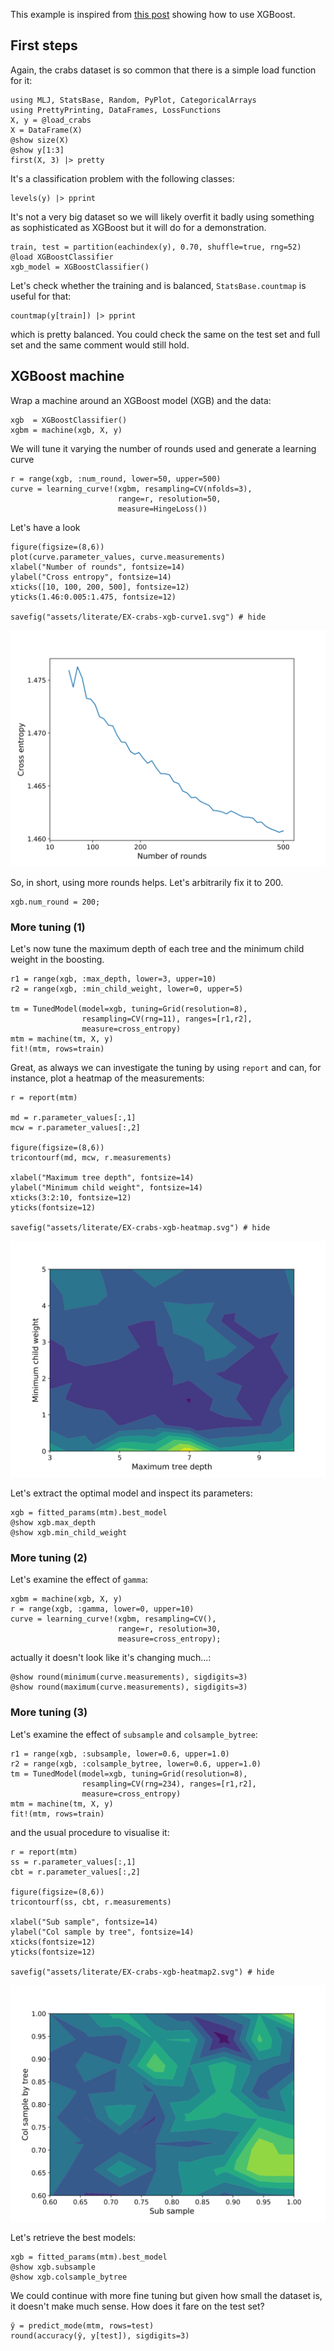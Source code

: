 <!--This file was generated, do not modify it.-->
This example is inspired from [this post](https://www.analyticsvidhya.com/blog/2016/03/complete-guide-parameter-tuning-xgboost-with-codes-python/) showing how to use XGBoost.

## First steps

Again, the crabs dataset is so common that there is a  simple load function for it:

```julia:ex1
using MLJ, StatsBase, Random, PyPlot, CategoricalArrays
using PrettyPrinting, DataFrames, LossFunctions
X, y = @load_crabs
X = DataFrame(X)
@show size(X)
@show y[1:3]
first(X, 3) |> pretty
```

It's a classification problem with the following classes:

```julia:ex2
levels(y) |> pprint
```

It's not a very big dataset so we will likely overfit it badly using something as sophisticated as XGBoost but it will do for a demonstration.

```julia:ex3
train, test = partition(eachindex(y), 0.70, shuffle=true, rng=52)
@load XGBoostClassifier
xgb_model = XGBoostClassifier()
```

Let's check whether the training and  is balanced, `StatsBase.countmap` is useful for that:

```julia:ex4
countmap(y[train]) |> pprint
```

which is pretty balanced. You could check the same on the test set and full set and the same comment would still hold.

## XGBoost machine

Wrap a machine around an XGBoost model (XGB) and the data:

```julia:ex5
xgb  = XGBoostClassifier()
xgbm = machine(xgb, X, y)
```

We will tune it varying the number of rounds used and generate a learning curve

```julia:ex6
r = range(xgb, :num_round, lower=50, upper=500)
curve = learning_curve!(xgbm, resampling=CV(nfolds=3),
                        range=r, resolution=50,
                        measure=HingeLoss())
```

Let's have a look

```julia:ex7
figure(figsize=(8,6))
plot(curve.parameter_values, curve.measurements)
xlabel("Number of rounds", fontsize=14)
ylabel("Cross entropy", fontsize=14)
xticks([10, 100, 200, 500], fontsize=12)
yticks(1.46:0.005:1.475, fontsize=12)

savefig("assets/literate/EX-crabs-xgb-curve1.svg") # hide
```

![Cross entropy vs Num Round](/assets/literate/EX-crabs-xgb-curve1.svg)

So, in short, using more rounds helps. Let's arbitrarily fix it to 200.

```julia:ex8
xgb.num_round = 200;
```

### More tuning (1)

Let's now tune the maximum depth of each tree and the minimum child weight in the boosting.

```julia:ex9
r1 = range(xgb, :max_depth, lower=3, upper=10)
r2 = range(xgb, :min_child_weight, lower=0, upper=5)

tm = TunedModel(model=xgb, tuning=Grid(resolution=8),
                resampling=CV(rng=11), ranges=[r1,r2],
                measure=cross_entropy)
mtm = machine(tm, X, y)
fit!(mtm, rows=train)
```

Great, as always we can investigate the tuning by using `report` and can, for instance, plot a heatmap of the measurements:

```julia:ex10
r = report(mtm)

md = r.parameter_values[:,1]
mcw = r.parameter_values[:,2]

figure(figsize=(8,6))
tricontourf(md, mcw, r.measurements)

xlabel("Maximum tree depth", fontsize=14)
ylabel("Minimum child weight", fontsize=14)
xticks(3:2:10, fontsize=12)
yticks(fontsize=12)

savefig("assets/literate/EX-crabs-xgb-heatmap.svg") # hide
```

![Hyperparameter heatmap](/assets/literate/EX-crabs-xgb-heatmap.svg)

Let's extract the optimal model and inspect its parameters:

```julia:ex11
xgb = fitted_params(mtm).best_model
@show xgb.max_depth
@show xgb.min_child_weight
```

### More tuning (2)

Let's examine the effect of `gamma`:

```julia:ex12
xgbm = machine(xgb, X, y)
r = range(xgb, :gamma, lower=0, upper=10)
curve = learning_curve!(xgbm, resampling=CV(),
                        range=r, resolution=30,
                        measure=cross_entropy);
```

actually it doesn't look like it's changing much...:

```julia:ex13
@show round(minimum(curve.measurements), sigdigits=3)
@show round(maximum(curve.measurements), sigdigits=3)
```

### More tuning (3)

Let's examine the effect of `subsample` and `colsample_bytree`:

```julia:ex14
r1 = range(xgb, :subsample, lower=0.6, upper=1.0)
r2 = range(xgb, :colsample_bytree, lower=0.6, upper=1.0)
tm = TunedModel(model=xgb, tuning=Grid(resolution=8),
                resampling=CV(rng=234), ranges=[r1,r2],
                measure=cross_entropy)
mtm = machine(tm, X, y)
fit!(mtm, rows=train)
```

and the usual procedure to visualise it:

```julia:ex15
r = report(mtm)
ss = r.parameter_values[:,1]
cbt = r.parameter_values[:,2]

figure(figsize=(8,6))
tricontourf(ss, cbt, r.measurements)

xlabel("Sub sample", fontsize=14)
ylabel("Col sample by tree", fontsize=14)
xticks(fontsize=12)
yticks(fontsize=12)

savefig("assets/literate/EX-crabs-xgb-heatmap2.svg") # hide
```

![Hyperparameter heatmap](/assets/literate/EX-crabs-xgb-heatmap2.svg)

Let's retrieve the best models:

```julia:ex16
xgb = fitted_params(mtm).best_model
@show xgb.subsample
@show xgb.colsample_bytree
```

We could continue with more fine tuning but given how small the dataset is, it doesn't make much sense.
How does it fare on the test set?

```julia:ex17
ŷ = predict_mode(mtm, rows=test)
round(accuracy(ŷ, y[test]), sigdigits=3)
```

